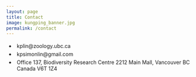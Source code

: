 ```yaml
---
layout: page
title: Contact
image: kungping_banner.jpg
permalink: /contact
---
```

<style>
ul li {
    padding: 2.5px 5px;
}
</style>

<ul class="fa-ul">
  <li><i class="fa-li fa fa-envelope"></i>kplin@zoology.ubc.ca</li>  
  
  <li><i class="fa-li fa fa-envelope"></i>kpsimonlin@gmail.com</li>  
  
  <li><i class="fa-li fa fa-paper-plane"></i>Office 137, Biodiversity Research Centre 2212 Main Mall, Vancouver BC Canada V6T 1Z4</li>  
</ul>
